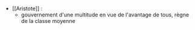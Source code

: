 - [[Aristote]] : 
	- gouvernement d'une multitude en vue de l'avantage de tous, règne de la classe moyenne